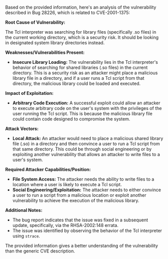 Based on the provided information, here's an analysis of the vulnerability described in Bug 28226, which is related to CVE-2001-1375:

**Root Cause of Vulnerability:**

The Tcl interpreter was searching for library files (specifically .so files) in the current working directory, which is a security risk. It should be looking in designated system library directories instead.

**Weaknesses/Vulnerabilities Present:**

- **Insecure Library Loading:** The vulnerability lies in the Tcl interpreter's behavior of searching for shared libraries (.so files) in the current directory. This is a security risk as an attacker might place a malicious library file in a directory, and if a user runs a Tcl script from that directory, the malicious library could be loaded and executed.

**Impact of Exploitation:**

- **Arbitrary Code Execution:** A successful exploit could allow an attacker to execute arbitrary code on the user's system with the privileges of the user running the Tcl script. This is because the malicious library file could contain code designed to compromise the system.

**Attack Vectors:**

-   **Local Attack:** An attacker would need to place a malicious shared library file (.so) in a directory and then convince a user to run a Tcl script from that same directory. This could be through social engineering or by exploiting another vulnerability that allows an attacker to write files to a user's system.

**Required Attacker Capabilities/Position:**

-   **File System Access:** The attacker needs the ability to write files to a location where a user is likely to execute a Tcl script.
-   **Social Engineering/Exploitation:** The attacker needs to either convince a user to run a script from a malicious location or exploit another vulnerability to achieve the execution of the malicious library.

**Additional Notes:**

*   The bug report indicates that the issue was fixed in a subsequent update, specifically, via the RHSA-2002:148 errata.
*   The issue was identified by observing the behavior of the Tcl interpreter using `strace`.

The provided information gives a better understanding of the vulnerability than the generic CVE description.